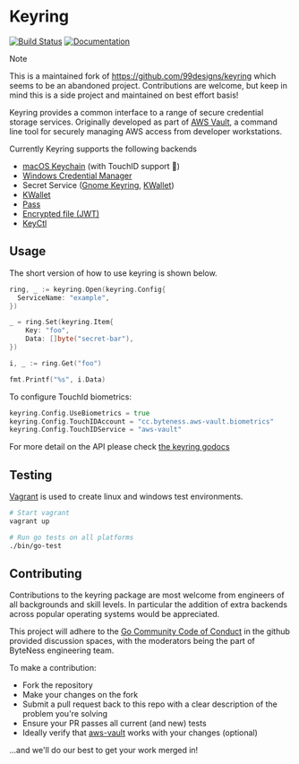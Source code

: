 Keyring
=======
[![Build Status](https://github.com/byteness/keyring/workflows/Continuous%20Integration/badge.svg)](https://github.com/byteness/keyring/actions)
[![Documentation](https://godoc.org/github.com/byteness/keyring?status.svg)](https://godoc.org/github.com/byteness/keyring)

> [!NOTE]
> This is a maintained fork of https://github.com/99designs/keyring which seems to be an abandoned project.
> Contributions are welcome, but keep in mind this is a side project and maintained on best effort basis!

Keyring provides a common interface to a range of secure credential storage services. Originally developed as part of [AWS Vault](https://github.com/byteness/aws-vault), a command line tool for securely managing AWS access from developer workstations.

Currently Keyring supports the following backends
 * [macOS Keychain](https://support.apple.com/en-au/guide/keychain-access/welcome/mac) (with TouchID support 🎉)
 * [Windows Credential Manager](https://support.microsoft.com/en-au/help/4026814/windows-accessing-credential-manager)
 * Secret Service ([Gnome Keyring](https://wiki.gnome.org/Projects/GnomeKeyring), [KWallet](https://kde.org/applications/system/org.kde.kwalletmanager5))
 * [KWallet](https://kde.org/applications/system/org.kde.kwalletmanager5)
 * [Pass](https://www.passwordstore.org/)
 * [Encrypted file (JWT)](https://datatracker.ietf.org/doc/html/rfc7519)
 * [KeyCtl](https://linux.die.net/man/1/keyctl)


## Usage

The short version of how to use keyring is shown below.

```go
ring, _ := keyring.Open(keyring.Config{
  ServiceName: "example",
})

_ = ring.Set(keyring.Item{
	Key: "foo",
	Data: []byte("secret-bar"),
})

i, _ := ring.Get("foo")

fmt.Printf("%s", i.Data)
```

To configure TouchId biometrics:

```go
keyring.Config.UseBiometrics = true
keyring.Config.TouchIDAccount = "cc.byteness.aws-vault.biometrics"
keyring.Config.TouchIDService = "aws-vault"
```

For more detail on the API please check [the keyring godocs](https://godoc.org/github.com/byteness/keyring)


## Testing

[Vagrant](https://www.vagrantup.com/) is used to create linux and windows test environments.

```bash
# Start vagrant
vagrant up

# Run go tests on all platforms
./bin/go-test
```


## Contributing

Contributions to the keyring package are most welcome from engineers of all backgrounds and skill levels. In particular the addition of extra backends across popular operating systems would be appreciated.

This project will adhere to the [Go Community Code of Conduct](https://golang.org/conduct) in the github provided discussion spaces, with the moderators being the part of ByteNess engineering team.

To make a contribution:

  * Fork the repository
  * Make your changes on the fork
  * Submit a pull request back to this repo with a clear description of the problem you're solving
  * Ensure your PR passes all current (and new) tests
  * Ideally verify that [aws-vault](https://github.com/bteness/aws-vault) works with your changes (optional)

...and we'll do our best to get your work merged in!
